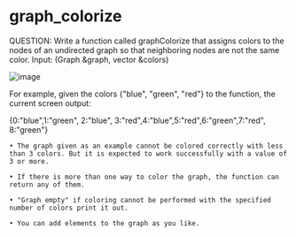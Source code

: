 # graph_colorize

QUESTION:
Write a function called graphColorize that assigns colors to the nodes of an undirected graph so that neighboring nodes are not the same color. 
Input: (Graph &graph, vector<string> &colors) 

![image](https://github.com/mevlt01001/graph_colorize/assets/114837266/16ba4abb-3327-4e58-a8b7-4f48b2d883b0)


For example, given the colors {"blue", "green", "red"} to the function, the current screen output:

{0:"blue",1:"green", 2:"blue", 3:"red",4:"blue",5:"red",6:"green",7:"red", 8:"green"}

    • The graph given as an example cannot be colored correctly with less than 3 colors. But it is expected to work successfully with a value of 3 or more. 
    
    • If there is more than one way to color the graph, the function can return any of them.
    
    • "Graph empty" if coloring cannot be performed with the specified number of colors print it out.
    
    • You can add elements to the graph as you like.
